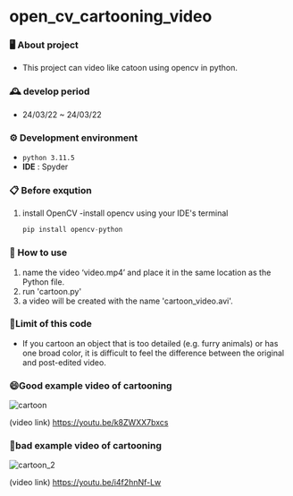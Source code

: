 # open_cv_cartooning_video


### 🖥 About project
- This project can video like catoon using opencv in python.

### 🕰 ️develop period
- 24/03/22   ~   24/03/22

### ⚙️ Development environment
- `python 3.11.5`
- **IDE** : Spyder

### 📋 Before exqution
 1. install OpenCV
-install opencv using your IDE's terminal
    ```python
    pip install opencv-python
    ```


### 📌 How to use

1. name the video ‘video.mp4’ and place it in the same location as the Python file.
2. run 'cartoon.py'
3. a video will be created with the name 'cartoon_video.avi'.

### 💬Limit of this code
- If you cartoon an object that is too detailed (e.g. furry animals) or has one broad color, it is difficult to feel the difference between the original and post-edited video.

### 😄Good example video of cartooning
![cartoon](https://github.com/ywoolee/open_cv_cartooning_video/assets/68912105/e6767174-ccf2-4b54-a021-e541719c601a)

(video link)
https://youtu.be/k8ZWXX7bxcs

### 👿bad example video of cartooning
![cartoon_2](https://github.com/ywoolee/open_cv_cartooning_video/assets/68912105/7dd0c3e0-bb8a-4172-979b-9205e6e1d670)

(video link)
https://youtu.be/i4f2hnNf-Lw
